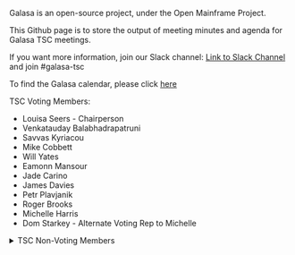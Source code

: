 Galasa is an open-source project, under the Open Mainframe Project.

This Github page is to store the output of meeting minutes and agenda for Galasa TSC meetings.

If you want more information, join our Slack channel: [Link to Slack Channel](https://openmainframeproject.slack.com/join/shared_invite/zt-1x1bqpv1f-4Sm4c~XHsvrC~vkaS1kq_Q#/shared-invite/email) and join #galasa-tsc

To find the Galasa calendar, please click [here](https://lists.openmainframeproject.org/g/galasa-discussion/calendar)

TSC Voting Members:
- Louisa Seers - Chairperson
- Venkatauday Balabhadrapatruni
- Savvas Kyriacou
- Mike Cobbett
- Will Yates
- Eamonn Mansour
- Jade Carino
- James Davies
- Petr Plavjanik
- Roger Brooks
- Michelle Harris
- Dom Starkey - Alternate Voting Rep to Michelle

<details>
  <summary>TSC Non-Voting Members</summary>
Fiona Ampofo
Holly Hunt
Caroline McNamara

<details>
  <summary>TSC Emerti</summary>
Dharmendra Mahanty
